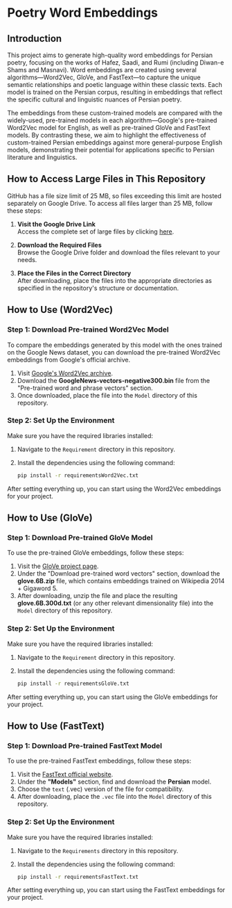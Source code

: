 # Poetry Word Embeddings


## Introduction
This project aims to generate high-quality word embeddings for Persian poetry, focusing on the works of Hafez, Saadi, and Rumi (including Diwan-e Shams and Masnavi). Word embeddings are created using several algorithms—Word2Vec, GloVe, and FastText—to capture the unique semantic relationships and poetic language within these classic texts. Each model is trained on the Persian corpus, resulting in embeddings that reflect the specific cultural and linguistic nuances of Persian poetry.

The embeddings from these custom-trained models are compared with the widely-used, pre-trained models in each algorithm—Google's pre-trained Word2Vec model for English, as well as pre-trained GloVe and FastText models. By contrasting these, we aim to highlight the effectiveness of custom-trained Persian embeddings against more general-purpose English models, demonstrating their potential for applications specific to Persian literature and linguistics.

## **How to Access Large Files in This Repository**

GitHub has a file size limit of 25 MB, so files exceeding this limit are hosted separately on Google Drive. To access all files larger than 25 MB, follow these steps:

1. **Visit the Google Drive Link**  
   Access the complete set of large files by clicking [here](https://drive.google.com/drive/folders/1vBDCuXIhccgEeQkN6YNrK8k_kBmhKbkf?usp=sharing).

2. **Download the Required Files**  
   Browse the Google Drive folder and download the files relevant to your needs.

3. **Place the Files in the Correct Directory**  
   After downloading, place the files into the appropriate directories as specified in the repository's structure or documentation.


## How to Use (Word2Vec)

### Step 1: Download Pre-trained Word2Vec Model

To compare the embeddings generated by this model with the ones trained on the Google News dataset, you can download the pre-trained Word2Vec embeddings from Google's official archive.

1. Visit [Google's Word2Vec archive](https://code.google.com/archive/p/word2vec/).
2. Download the **GoogleNews-vectors-negative300.bin** file from the "Pre-trained word and phrase vectors" section.
3. Once downloaded, place the file into the `Model` directory of this repository.

### Step 2: Set Up the Environment

Make sure you have the required libraries installed:

1. Navigate to the `Requirement` directory in this repository.
2. Install the dependencies using the following command:

   ```bash
   pip install -r requirementsWord2Vec.txt
   ```

After setting everything up, you can start using the Word2Vec embeddings for your project.

## How to Use (GloVe)

### Step 1: Download Pre-trained GloVe Model
To use the pre-trained GloVe embeddings, follow these steps:

1. Visit the [GloVe project page](https://nlp.stanford.edu/projects/glove/).
2. Under the "Download pre-trained word vectors" section, download the **glove.6B.zip** file, which contains embeddings trained on Wikipedia 2014 + Gigaword 5.
3. After downloading, unzip the file and place the resulting **glove.6B.300d.txt** (or any other relevant dimensionality file) into the `Model` directory of this repository.

### Step 2: Set Up the Environment
Make sure you have the required libraries installed:

1. Navigate to the `Requirement` directory in this repository.
2. Install the dependencies using the following command:

   ```bash
   pip install -r requirementsGloVe.txt
   ```

After setting everything up, you can start using the GloVe embeddings for your project.

## How to Use (FastText)

### Step 1: Download Pre-trained FastText Model
To use the pre-trained FastText embeddings, follow these steps:

1. Visit the [FastText official website](https://fasttext.cc/docs/en/crawl-vectors.html).
2. Under the **"Models"** section, find and download the **Persian** model.
3. Choose the `text` (.vec) version of the file for compatibility.
4. After downloading, place the `.vec` file into the `Model` directory of this repository.

### Step 2: Set Up the Environment
Make sure you have the required libraries installed:

1. Navigate to the `Requirements` directory in this repository.

2. Install the dependencies using the following command:

   ```bash
   pip install -r requirementsFastText.txt
   ```
After setting everything up, you can start using the FastText embeddings for your project.






